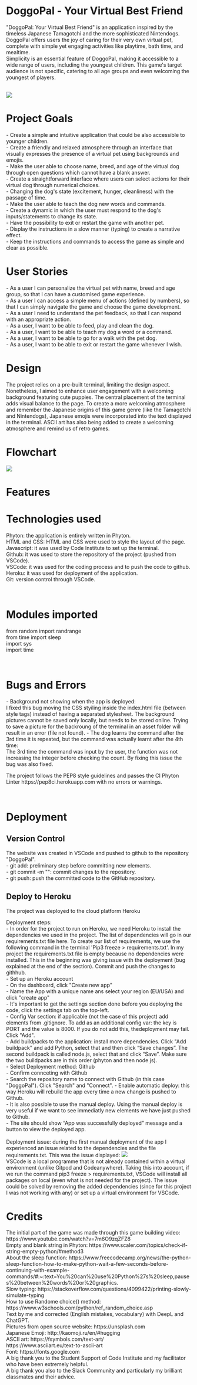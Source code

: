 <h1>DoggoPal - Your Virtual Best Friend</h1>
<p>"DoggoPal: Your Virtual Best Friend" is an application inspired by the timeless Japanese Tamagotchi and the more sophisticated Nintendogs. DoggoPal offers users the joy of caring for their very own virtual pet, complete with simple yet engaging activities like playtime, bath time, and mealtime.<br>
Simplicity is an essential feature of DoggoPal, making it accessible to a wide range of
users, including the youngest children. This game's target audience is not
specific, catering to all age groups and even welcoming the youngest of players.</p><br>
<image src="./assets/images/readme-screen.png"><br>

<h1>Project Goals</h1>
<p>
-	Create a simple and intuitive application that could be also accessible to younger children. <br>
-	Create a friendly and relaxed atmosphere through an interface that visually expresses the presence of a virtual pet using backgrounds and emojis.<br>
-	Make the user able to choose name, breed, and age of the virtual dog through open questions which cannot have a blank answer.<br>
-	Create a straightforward interface where users can select actions for their virtual dog through numerical choices.<br>
-	Changing the dog's state (excitement, hunger, cleanliness) with the passage of time.<br>
-	Make the user able to teach the dog new words and commands.<br>
-	Create a dynamic in which the user must respond to the dog's inputs/statements to change its state.<br>
-	Have the possibility to exit or restart the game with another pet. <br>
-	Display the instructions in a slow manner (typing) to create a narrative effect.<br>
-	Keep the instructions and commands to access the game as simple and clear as possible.<br></p>

<h1>User Stories</h1>
- As a user I can personalize the virtual pet with name, breed and age group, so that I can have a customised game experience. <br>
- As a user I can access a simple menu of actions (defined by numbers), so that I can simply navigate the game and choose the game development. <br>
- As a user I need to understand the pet feedback, so that I can respond with an appropriate action. <br>
- As a user, I want to be able to feed, play and clean the dog. <br>
- As a user, I want to be able to teach my dog a word or a command. <br>
- As a user, I want to be able to go for a walk with the pet dog. <br>
- As a user, I want to be able to exit or restart the game whenever I wish. <br>


<h1>Design</h1>
<p>The project relies on a pre-built terminal, limiting the design aspect.<br> Nonetheless, I aimed to enhance user engagement with a welcoming background featuring cute puppies. The central placement of the terminal adds visual balance to the page. 
To create a more welcoming atmosphere and remember the Japanese origins of this game genre (like the Tamagotchi and Nintendogs), Japanese emojis were incorporated into the text displayed in the terminal. ASCII art has also being added to create a welcoming atmosphere and remind us of retro games.<br></p>

<h1>Flowchart</h1>
<image src="./assets/images/flowchart.png"><br>

<h1>Features</h1>

<h1>Technologies used</h1>
<p>Phyton: the application is entirely written in Phyton. <br>
HTML and CSS: HTML and CSS were used to style the layout of the page. <br>
Javascript: it was used by Code Institute to set up the terminal. <br>
Github: it was used to store the repository of the project (pushed from VSCode). <br>
VSCode: it was used for the coding process and to push the code to github. <br>
Heroku: it was used for deployment of the application. <br>
Git: version control through VSCode.</p><br>

<h1>Modules imported</h1>
<p>from random import randrange <br>
from time import sleep <br>
import sys <br>
import time </p><br>

<h1>Bugs and Errors </h1>
- Background not showing when the app is deployed: <br>
I fixed this bug moving the CSS styiling inside the index.html file (between style tags) instead of having a separated stylesheet. The background pictures cannot be saved only locally, but needs to be stored online. Trying to save a picture for the backroung of the terminal in an asset folder will result in an error (file not found).
- The dog learns the command after the 3rd time it is repeated, but the command was actually learnt after the 4th time: <br>
The 3rd time the command was input by the user, the function was not increasing the integer before checking the count. By fixing this issue the bug was also fixed. <br>

<p>The project follows the PEP8 style guidelines and passes the CI Phyton Linter https://pep8ci.herokuapp.com with no errors or warnings.</p><br>

<h1>Deployment</h1>
<h2>Version Control</h2>
<p>The website was created in VSCode and pushed to github to the repository "DoggoPal". <br>
- git add: preliminary step before committing new elements. <br>
- git commit -m "": commit changes to the repository.<br>
- git push: push the committed code to the GitHub repository. <br></p>
<h2>Deploy to Heroku</h2>
<p>The project was deployed to the cloud platform Heroku<br></p>
<p>Deployment steps:<br>
- In order for the project to run on Heroku, we  need Heroku to install the dependencies we used in the project. The list of dependencies will go in our requirements.txt file here. To create our list of requirements, we  use the following command in the terminal 'Pip3 freeze > requirements.txt'. In my project the requirements.txt file is empty because no dependencies were installed. This in the beginning was giving issue with the deployment (bug explained at the end of the section). Commit and push the changes to githhub.<br>
- Set up an Heroku account<br>
- On the dashboard, click "Create new app"<br>
- Name the App with a unique name ans select your region (EU/USA) and click "create app"<br>
-  It's important to get the settings section done before you deploying the code, click the settings tab on the top-left.<br>
-  Config Var section: if applicable (not the case of this project) add elements from .gitignore. To add as an additional config var: the key is PORT and the value is 8000. If you do not add this, thedeployment may fail. Click "Add".<br>
- Add buildpacks to the application: install more dependencies. Click "Add buildpack" and add Python, select that and then click “Save changes”. The second buildpack is called node.js, select that and click “Save”. Make sure the two buildpacks are in this order (phyton and then node.js).<br>
- Select Deployment method: Github <br>
- Confirm connceting with Github <br>
- Search the repository name to connect with Github (in this case "DoggoPal"). Click "Search" and "Connect".
- Enable automatic deploy: this way Heroku will rebuild the app every time a new change is pushed to Github.<br>
- It is also possible to use the manual deploy. Using the manual deploy is very useful if we want to see immediatly new elements we have just pushed to Github.<br>
- The site should show “App was successfully deployed” message and a button to view the deployed app. <br>
<br>
Deployment issue: during the first manual deployment of the app I experienced an issue related to the dependencies and the file requirements.txt. This was the issue displayed:
<image src="./assets/images/deployment-issue.png"><br>
VSCode is a local programme that is not already contained within a virtual environment (unlike Gitpod and Codeanywhere). Taking this into account, if we run the command pip3 freeze > requirements.txt, VSCode will install all packages on local (even what is not needed for the project). The issue could be solved by removing the added dependencies (since for this project I was not working with any) or set up a virtual environment for VSCode.<br>
</p>

<h1>Credits</h1>
<p>The initial part of the game was made through this game building video:
https://www.youtube.com/watch?v=7m6O9zqZFZ8 <br>
Empty and blank string in Phyton: https://www.scaler.com/topics/check-if-string-empty-python/#method3 <br>
About the sleep function: https://www.freecodecamp.org/news/the-python-sleep-function-how-to-make-python-wait-a-few-seconds-before-continuing-with-example-commands/#:~:text=You%20can%20use%20Python%27s%20sleep,pauses%20between%20words%20or%20graphics. <br>
Slow typing: https://stackoverflow.com/questions/4099422/printing-slowly-simulate-typing <br>
How to use Randome choice() method: https://www.w3schools.com/python/ref_random_choice.asp <br> 
Text by me and corrected (English mistakes, vocabulary) with DeepL and ChatGPT. <br>
Pictures from open source website: https://unsplash.com <br>
Japanese Emoji: http://kaomoji.ru/en/#hugging <br>
ASCII art: https://fsymbols.com/text-art/ <br>
https://www.asciiart.eu/text-to-ascii-art <br>
Font: https://fonts.google.com <br>
A big thank you to the Student Support of Code Institute and my facilitator who have been extremely helpful. <br>
A big thank you also to the Slack Community and particularly my brilliant classmates and their advice. </p><br>
